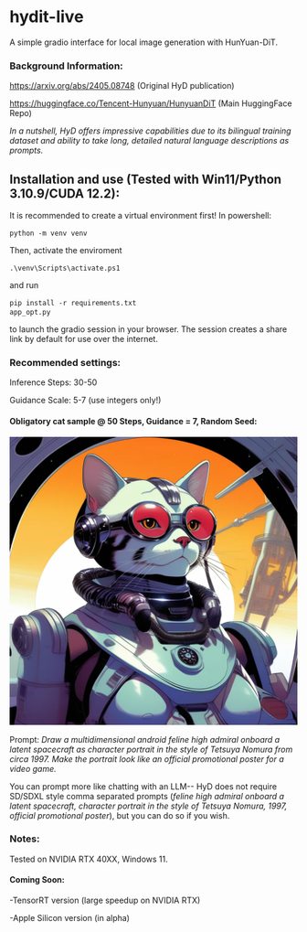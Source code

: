 # hydit-live
A simple gradio interface for local image generation with HunYuan-DiT.
### Background Information:
https://arxiv.org/abs/2405.08748 (Original HyD publication)

https://huggingface.co/Tencent-Hunyuan/HunyuanDiT (Main HuggingFace Repo)

*In a nutshell, HyD offers impressive capabilities due to its bilingual training dataset and ability to take long, detailed natural language descriptions as prompts.*

## Installation and use (Tested with Win11/Python 3.10.9/CUDA 12.2):
It is recommended to create a virtual environment first! In powershell:
```
python -m venv venv
```
Then, activate the enviroment
```
.\venv\Scripts\activate.ps1
```
and run
```
pip install -r requirements.txt
app_opt.py
```
to launch the gradio session in your browser. The session creates a share link by default for use over the internet.

### Recommended settings:
Inference Steps: 30-50

Guidance Scale: 5-7 (use integers only!)

#### Obligatory cat sample @ 50 Steps, Guidance = 7, Random Seed:
![sample generated image](cat_admiral.png)

Prompt:
*Draw a multidimensional android feline high admiral onboard a latent spacecraft as character portrait in the style of Tetsuya Nomura from circa 1997. Make the portrait look like an official promotional poster for a video game.*

You can prompt more like chatting with an LLM-- HyD does not require SD/SDXL style comma separated prompts (*feline high admiral onboard a latent spacecraft, character portrait in the style of Tetsuya Nomura, 1997, official promotional poster*), but you can do so if you wish. 

### Notes:
Tested on NVIDIA RTX 40XX, Windows 11.

#### Coming Soon:
-TensorRT version (large speedup on NVIDIA RTX)

-Apple Silicon version (in alpha)
